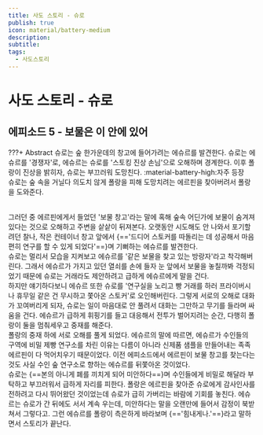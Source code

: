 ```yaml
---
title: 사도 스토리 - 슈로
publish: true
icon: material/battery-medium
description:
subtitle: 
tags:
  - 사도스토리
---
```


# 사도 스토리 - 슈로

## 에피소드 5 - 보물은 이 안에 있어
???+ Abstract
    슈로는 숲 한가운데의 창고에 들어가려는 에슈르를 발견한다. 슈로는 에슈르를 '경쟁자'로, 에슈르는 슈로를 '스토킹 진상 손님'으로 오해하며 경계한다. 이후 폴랑이 진상을 밝히자, 슈로는 부끄러워 도망친다.
<span class="badge badge-version"><span class="badge-icon">:material-battery-high:</span>자주 등장</span>
<br>
슈로는 숲 속을 거닐다 의도치 않게 폴랑을 피해 도망치려는 에르핀을 찾아버려서 폴랑을 도와준다. 

<br>
그러던 중 에르핀에게서 들었던 '보물 창고'라는 말에 혹해 숲속 어딘가에 보물이 숨겨져있다는 것으로 오해하고 주변을 샅샅이 뒤져본다. 오랫동안 시도해도 안 나와서 포기할려던 찰나, 작은 컨테이너 창고 앞에서 {=='드디어 스토커를 따돌리는 데 성공해서 마음 편히 연구를 할 수 있게 되었다'==}며 기뻐하는 에슈르를 발견한다. 

<br>
슈로는 멀리서 모습을 지켜보고 에슈르를 '같은 보물을 찾고 있는 방랑자'라고 착각해버린다. 그래서 에슈르가 가지고 있던 열쇠를 손에 들자 눈 앞에서 보물을 놓칠까봐 걱정되었기 때문에 슈로는 거래라도 제안하려고 급하게 에슈르에게 말을 건다. 

<br>
하지만 얘기하다보니 에슈르 또한 슈로를 '연구실을 노리고 빵 거래를 하러 프라이버시나 휴무일 같은 건 무시하고 쫓아온 스토커'로 오인해버린다. 그렇게 서로의 오해로 대화가 꼬여버리게 되자, 슈로는 일이 마음대로 안 풀려서 대화는 그만하고 무기를 들라며 싸움을 건다. 에슈르가 급하게 휘핑기를 들고 대응해서 전투가 벌어지려는 순간, 다행히 폴랑이 둘을 멈춰세우고 중재를 해준다. 

<br>
폴랑의 중재 하에 서로 오해를 풀게 되었다. 에슈르의 말에 따르면, 에슈르가 수인들의 구역에 비밀 제빵 연구소를 차린 이유는 다름이 아니라 신제품 샘플을 만들어내는 족족 에르핀이 다 먹어치우기 때문이었다. 이전 에피소드에서 에르핀이 보물 창고를 찾는다는 것도 사실 수인 숲 연구소로 향하는 에슈르를 뒤쫓아온 것이었다. 

<br>
슈로는 {==본의 아니게 폐를 끼치게 되어 미안하다==}며 수인들에게 비밀로 해달라 부탁하고 부끄러워서 급하게 자리를 피한다. 폴랑은 에르핀을 찾아준 슈로에게 감사인사를 전하려고 다시 뛰어왔던 것이었는데 슈로가 급히 가버리는 바람에 기회를 놓친다. 에슈르는 슈로가 간 뒤에도 서서 계속 우는데, 미안하다는 말을 오랜만에 들어서 감정이 북받쳐서 그렇다고. 그런 에슈르를 폴랑이 측은하게 바라보며 {=='힘내게나.'==}라고 말하면서 스토리가 끝난다.
<br>
<br>